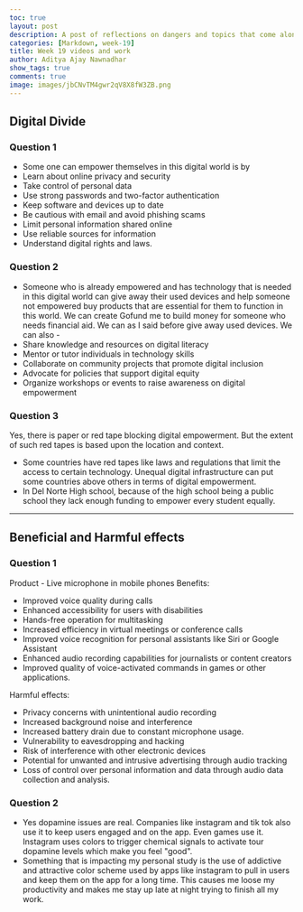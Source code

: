 ```yaml
---
toc: true
layout: post
description: A post of reflections on dangers and topics that come along with the shift in technology
categories: [Markdown, week-19]
title: Week 19 videos and work
author: Aditya Ajay Nawnadhar
show_tags: true
comments: true
image: images/jbCNvTM4gwr2qV8X8fW3ZB.png
---
```


## Digital Divide

### Question 1
- Some one can empower themselves in this digital world is by
- Learn about online privacy and security
- Take control of personal data
- Use strong passwords and two-factor authentication
- Keep software and devices up to date
- Be cautious with email and avoid phishing scams
- Limit personal information shared online
- Use reliable sources for information
- Understand digital rights and laws.

### Question 2
- Someone who is already empowered and has technology that is needed in this digital world can give away their used devices and help someone not empowered buy products that are essential for them to function in this world. We can create Gofund me to build money for someone who needs financial aid. We can as I said before give away used devices. We can also - 
- Share knowledge and resources on digital literacy 
- Mentor or tutor individuals in technology skills
- Collaborate on community projects that promote digital inclusion
- Advocate for policies that support digital equity
- Organize workshops or events to raise awareness on digital empowerment

### Question 3
Yes, there is paper or red tape blocking digital empowerment. But the extent of such red tapes is based upon the location and context.
- Some countries have red tapes like laws and regulations that limit the access to certain technology. Unequal digital infrastructure can put some countries above others in terms of digital empowerment.
- In Del Norte High school, because of the high school being a public school they lack enough funding to empower every student equally.

-----


## Beneficial and  Harmful effects

### Question 1
Product - Live microphone in mobile phones 
Benefits:
- Improved voice quality during calls
- Enhanced accessibility for users with disabilities
- Hands-free operation for multitasking
- Increased efficiency in virtual meetings or conference calls
- Improved voice recognition for personal assistants like Siri or Google Assistant
- Enhanced audio recording capabilities for journalists or content creators
- Improved quality of voice-activated commands in games or other applications.

Harmful effects:
- Privacy concerns with unintentional audio recording
- Increased background noise and interference
- Increased battery drain due to constant microphone usage.
- Vulnerability to eavesdropping and hacking
- Risk of interference with other electronic devices
- Potential for unwanted and intrusive advertising through audio tracking
- Loss of control over personal information and data through audio data collection and analysis.

### Question 2 
- Yes dopamine issues are real. Companies like instagram and tik tok also use it to keep users engaged and on the app. Even games use it. Instagram uses colors to trigger chemical signals to activate tour dopamine levels which make you feel "good". 
- Something that is impacting my personal study is the use of addictive and attractive color scheme used by apps like instagram to pull in users and keep them on the app for a long time. This causes me loose my productivity and makes me stay up late at night trying to finish all my work.